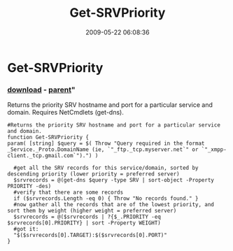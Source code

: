 ﻿---
pid:            1125
parent:         1123
children:       
poster:         Lance Robinson
title:          Get-SRVPriority
date:           2009-05-22 06:08:36
format:         posh
---

# Get-SRVPriority

### [download](1125.ps1) - [parent](1123.md)"

Returns the priority SRV hostname and port for a particular service and domain.  Requires NetCmdlets (get-dns).

```posh
#Returns the priority SRV hostname and port for a particular service and domain.
function Get-SRVPriority {
param( [string] $query = $( Throw "Query required in the format _Service._Proto.DomainName (ie, `"_ftp._tcp.myserver.net`" or `"_xmpp-client._tcp.gmail.com`").") )
	
  #get all the SRV records for this service/domain, sorted by descending priority (lower priority = preferred server)
  $srvrecords = @(get-dns $query -type SRV | sort-object -Property PRIORITY -des)
  #verify that there are some records
  if ($srvrecords.Length -eq 0) { Throw "No records found." }
  #now gather all the records that are of the lowest priority, and sort them by weight (higher weight = preferred server)
  $srvrecords = @($srvrecords | ?{$_.PRIORITY -eq $srvrecords[0].PRIORITY} | sort -Property WEIGHT)
  #got it:
  "$($srvrecords[0].TARGET):$($srvrecords[0].PORT)"
}
```
